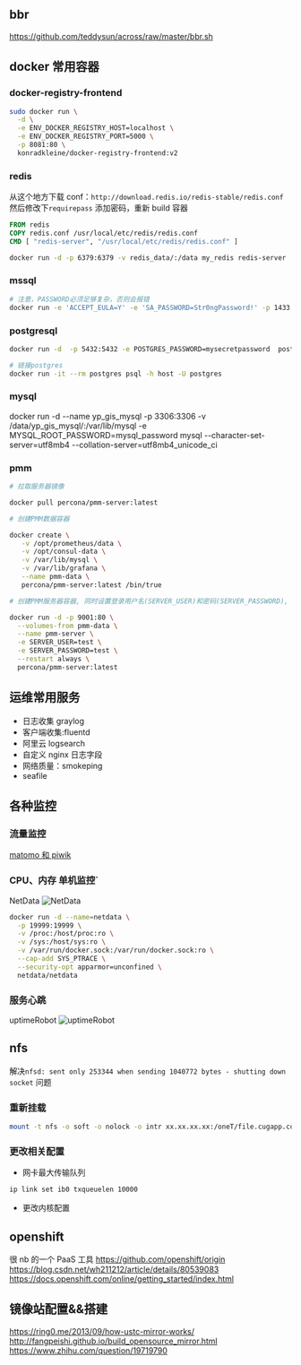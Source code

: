 ## bbr

https://github.com/teddysun/across/raw/master/bbr.sh

## docker 常用容器

### docker-registry-frontend

```sh
sudo docker run \
  -d \
  -e ENV_DOCKER_REGISTRY_HOST=localhost \
  -e ENV_DOCKER_REGISTRY_PORT=5000 \
  -p 8081:80 \
  konradkleine/docker-registry-frontend:v2
```

### redis

从这个地方下载 conf：`http://download.redis.io/redis-stable/redis.conf`
然后修改下`requirepass` 添加密码，重新 build 容器

```dockerfile
FROM redis
COPY redis.conf /usr/local/etc/redis/redis.conf
CMD [ "redis-server", "/usr/local/etc/redis/redis.conf" ]
```

```sh
docker run -d -p 6379:6379 -v redis_data/:/data my_redis redis-server
```

### mssql

```sh
# 注意，PASSWORD必须足够复杂，否则会报错
docker run -e 'ACCEPT_EULA=Y' -e 'SA_PASSWORD=Str0ngPassword!' -p 1433:1433 -d microsoft/mssql-server-linux
```

### postgresql

```sh
docker run -d  -p 5432:5432 -e POSTGRES_PASSWORD=mysecretpassword  postgres
```

```sh
# 链接postgres
docker run -it --rm postgres psql -h host -U postgres
```

### mysql

docker run -d --name yp_gis_mysql -p 3306:3306 -v /data/yp_gis_mysql/:/var/lib/mysql -e MYSQL_ROOT_PASSWORD=mysql_password mysql --character-set-server=utf8mb4 --collation-server=utf8mb4_unicode_ci

### pmm

```bash
# 拉取服务器镜像

docker pull percona/pmm-server:latest

# 创建PMM数据容器

docker create \
   -v /opt/prometheus/data \
   -v /opt/consul-data \
   -v /var/lib/mysql \
   -v /var/lib/grafana \
   --name pmm-data \
   percona/pmm-server:latest /bin/true

# 创建PMM服务器容器, 同时设置登录用户名(SERVER_USER)和密码(SERVER_PASSWORD), 根据需要进行修改. 默认使用80端口, 如果需要可以更改.

docker run -d -p 9001:80 \
  --volumes-from pmm-data \
  --name pmm-server \
  -e SERVER_USER=test \
  -e SERVER_PASSWORD=test \
  --restart always \
  percona/pmm-server:latest
```

## 运维常用服务

- 日志收集 graylog
- 客户端收集:fluentd
- 阿里云 logsearch
- 自定义 nginx 日志字段
- 网络质量：smokeping
- seafile

## 各种监控

### 流量监控

[matomo 和 piwik](https://www.bboysoul.com/2018/03/12/matomo%E7%9A%84%E5%AE%89%E8%A3%85%E4%BD%BF%E7%94%A8%E5%92%8C%E4%BD%93%E9%AA%8C/)

### CPU、内存 单机监控`

NetData
![NetData](2019-01-16-22-16-34.png)
```sh
docker run -d --name=netdata \
  -p 19999:19999 \
  -v /proc:/host/proc:ro \
  -v /sys:/host/sys:ro \
  -v /var/run/docker.sock:/var/run/docker.sock:ro \
  --cap-add SYS_PTRACE \
  --security-opt apparmor=unconfined \
  netdata/netdata
  ```

### 服务心跳

uptimeRobot
![uptimeRobot](2019-01-16-22-17-26.png)

## nfs

解决`nfsd: sent only 253344 when sending 1040772 bytes - shutting down socket` 问题

### 重新挂载

```sh
mount -t nfs -o soft -o nolock -o intr xx.xx.xx.xx:/oneT/file.cugapp.com.seafile-data /nfs/seafile-data-nfs/
```

### 更改相关配置

- 网卡最大传输队列

```sh
ip link set ib0 txqueuelen 10000
```

- 更改内核配置

## openshift

很 nb 的一个 PaaS 工具
https://github.com/openshift/origin
https://blog.csdn.net/wh211212/article/details/80539083
https://docs.openshift.com/online/getting_started/index.html

## 镜像站配置&&搭建

https://ring0.me/2013/09/how-ustc-mirror-works/  
http://fangpeishi.github.io/build_opensource_mirror.html  
https://www.zhihu.com/question/19719790
